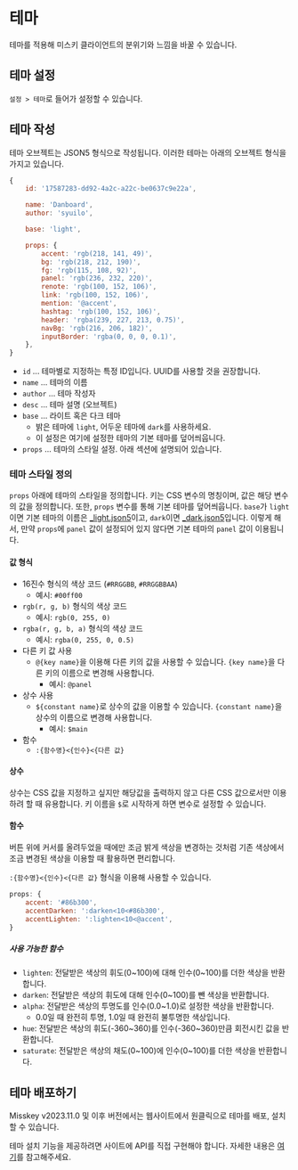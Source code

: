 # 테마
테마를 적용해 미스키 클라이언트의 분위기와 느낌을 바꿀 수 있습니다.

## 테마 설정
`설정 > 테마`로 들어가 설정할 수 있습니다.

## 테마 작성
테마 오브젝트는 JSON5 형식으로 작성됩니다.
이러한 테마는 아래의 오브젝트 형식을 가지고 있습니다.
``` js
{
	id: '17587283-dd92-4a2c-a22c-be0637c9e22a',

	name: 'Danboard',
	author: 'syuilo',

	base: 'light',

	props: {
		accent: 'rgb(218, 141, 49)',
		bg: 'rgb(218, 212, 190)',
		fg: 'rgb(115, 108, 92)',
		panel: 'rgb(236, 232, 220)',
		renote: 'rgb(100, 152, 106)',
		link: 'rgb(100, 152, 106)',
		mention: '@accent',
		hashtag: 'rgb(100, 152, 106)',
		header: 'rgba(239, 227, 213, 0.75)',
		navBg: 'rgb(216, 206, 182)',
		inputBorder: 'rgba(0, 0, 0, 0.1)',
	},
}
```

* `id` ... 테마별로 지정하는 특정 ID입니다. UUID를 사용할 것을 권장합니다.
* `name` ... 테마의 이름
* `author` ... 테마 작성자
* `desc` ... 테마 설명 (오브젝트)
* `base` ... 라이트 혹은 다크 테마
	* 밝은 테마에 `light`, 어두운 테마에 `dark`를 사용하세요.
	* 이 설정은 여기에 설정한 테마의 기본 테마를 덮어씌웁니다.
* `props` ... 테마의 스타일 설정. 아래 섹션에 설명되어 있습니다.

### 테마 스타일 정의
`props` 아래에 테마의 스타일을 정의합니다.
키는 CSS 변수의 명칭이며, 값은 해당 변수의 값을 정의합니다.
또한, `props` 변수를 통해 기본 테마를 덮어씌웁니다.
`base`가 `light`이면 기본 테마의 이름은 [_light.json5](https://github.com/misskey-dev/misskey/blob/develop/packages/frontend/src/themes/_light.json5)이고, `dark`이면 [_dark.json5](https://github.com/misskey-dev/misskey/blob/develop/packages/frontend/src/themes/_dark.json5)입니다.
이렇게 해서, 만약 `props`에 `panel` 값이 설정되어 있지 않다면 기본 테마의 `panel` 값이 이용됩니다.

#### 값 형식
* 16진수 형식의 색상 코드 (`#RRGGBB`, `#RRGGBBAA`)
  - 예시: `#00ff00`
* `rgb(r, g, b)` 형식의 색상 코드
  - 예시: `rgb(0, 255, 0)`
* `rgba(r, g, b, a)` 형식의 색상 코드
  - 예시: `rgba(0, 255, 0, 0.5)`
* 다른 키 값 사용
  - `@{key name}`을 이용해 다른 키의 값을 사용할 수 있습니다. `{key name}`을 다른 키의 이름으로 변경해 사용합니다.
	- 예시: `@panel`
* 상수 사용
  - `${constant name}`로 상수의 값을 이용할 수 있습니다. `{constant name}`을 상수의 이름으로 변경해 사용합니다.
	- 예시: `$main`
* 함수
  - `:{함수명}<{인수}<{다른 값}`

#### 상수
상수는 CSS 값을 지정하고 싶지만 해당값을 출력하지 않고 다른 CSS 값으로서만 이용하려 할 때 유용합니다.
키 이름을 `$`로 시작하게 하면 변수로 설정할 수 있습니다.

#### 함수
버튼 위에 커서를 올려두었을 때에만 조금 밝게 색상을 변경하는 것처럼 기존 색상에서 조금 변경된 색상을 이용할 때 활용하면 편리합니다.

`:{함수명}<{인수}<{다른 값}` 형식을 이용해 사용할 수 있습니다.

```js
props: {
	accent: '#86b300',
	accentDarken: ':darken<10<#86b300',
	accentLighten: ':lighten<10<@accent',
}
```

##### 사용 가능한 함수
- `lighten`: 전달받은 색상의 휘도(0~100)에 대해 인수(0~100)를 더한 색상을 반환합니다.
- `darken`: 전달받은 색상의 휘도에 대해 인수(0~100)를 뺀 색상을 반환합니다.
- `alpha`: 전달받은 색상의 투명도를 인수(0.0~1.0)로 설정한 색상을 반환합니다.
  - 0.0일 때 완전히 투명, 1.0일 때 완전히 불투명한 색상입니다.
- `hue`: 전달받은 색상의 휘도(-360~360)를 인수(-360~360)만큼 회전시킨 값을 반환합니다.
- `saturate`: 전달받은 색상의 채도(0~100)에 인수(0~100)를 더한 색상을 반환합니다.

## 테마 배포하기
Misskey v2023.11.0 및 이후 버전에서는 웹사이트에서 원클릭으로 테마를 배포, 설치할 수 있습니다.

테마 설치 기능을 제공하려면 사이트에 API를 직접 구현해야 합니다. 자세한 내용은 [여기](../advanced/publish-on-website.md)를 참고해주세요.